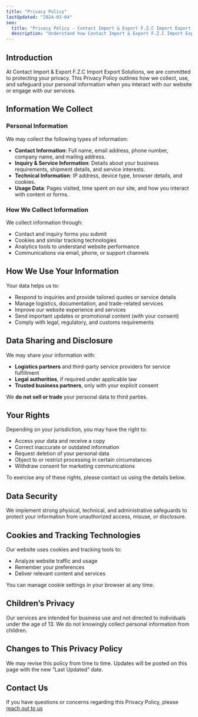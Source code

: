 ```yaml
---
title: "Privacy Policy"
lastUpdated: "2024-03-04"
seo:
  title: "Privacy Policy - Contact Import & Export F.Z.C Import Export Solutions"
  description: "Understand how Contact Import & Export F.Z.C Import Export Solutions collects, uses, and safeguards your information in accordance with international data protection standards."
---
```


## Introduction

At Contact Import & Export F.Z.C Import Export Solutions, we are committed to protecting your privacy. This Privacy Policy outlines how we collect, use, and safeguard your personal information when you interact with our website or engage with our services.

## Information We Collect

### Personal Information

We may collect the following types of information:

- **Contact Information**: Full name, email address, phone number, company name, and mailing address.
- **Inquiry & Service Information**: Details about your business requirements, shipment details, and service interests.
- **Technical Information**: IP address, device type, browser details, and cookies.
- **Usage Data**: Pages visited, time spent on our site, and how you interact with content or forms.

### How We Collect Information

We collect information through:

- Contact and inquiry forms you submit
- Cookies and similar tracking technologies
- Analytics tools to understand website performance
- Communications via email, phone, or support channels

## How We Use Your Information

Your data helps us to:

- Respond to inquiries and provide tailored quotes or service details
- Manage logistics, documentation, and trade-related services
- Improve our website experience and services
- Send important updates or promotional content (with your consent)
- Comply with legal, regulatory, and customs requirements

## Data Sharing and Disclosure

We may share your information with:

- **Logistics partners** and third-party service providers for service fulfillment
- **Legal authorities**, if required under applicable law
- **Trusted business partners**, only with your explicit consent

We **do not sell or trade** your personal data to third parties.

## Your Rights

Depending on your jurisdiction, you may have the right to:

- Access your data and receive a copy
- Correct inaccurate or outdated information
- Request deletion of your personal data
- Object to or restrict processing in certain circumstances
- Withdraw consent for marketing communications

To exercise any of these rights, please contact us using the details below.

## Data Security

We implement strong physical, technical, and administrative safeguards to protect your information from unauthorized access, misuse, or disclosure.

## Cookies and Tracking Technologies

Our website uses cookies and tracking tools to:

- Analyze website traffic and usage
- Remember your preferences
- Deliver relevant content and services

You can manage cookie settings in your browser at any time.

## Children’s Privacy

Our services are intended for business use and not directed to individuals under the age of 13. We do not knowingly collect personal information from children.

## Changes to This Privacy Policy

We may revise this policy from time to time. Updates will be posted on this page with the new “Last Updated” date.

## Contact Us

If you have questions or concerns regarding this Privacy Policy, please [reach out to us](/contact)
